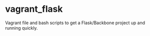 vagrant_flask
=============

Vagrant file and bash scripts to get a Flask/Backbone project up and running quickly.